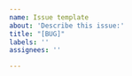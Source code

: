 ```yaml
---
name: Issue template
about: 'Describe this issue:'
title: "[BUG]"
labels: ''
assignees: ''

---
```


<!-- Thanks for submitting an issue! All bug reports and problem issues require a **descriptive info** and *possible screenshots*. -->
